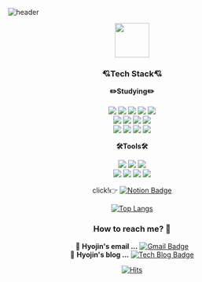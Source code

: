![header](https://capsule-render.vercel.app/api?type=Waving&color=0:ddd6f3,100:faaca8&height=300&section=header&text=HI,I'M%20HYOJIN&fontSize=90)

<!-- 맘에드는 컬러 
&color=0:B993D6,100:8CA6DB
&color=0:ddd6f3,100:faaca8
&color=0:9796f0,100:fbc7d4

다른컬러 구경하기 https://github.com/kyechan99/capsule-render/blob/master/src/gradient.json
-->

<!--
![header](https://capsule-render.vercel.app/api?type=Waving&color=gradient&height=220&section=header&text=HI,I'M%20HYOJIN&fontSize=90)
-->

<div align=center>
 
<img src="https://user-images.githubusercontent.com/87711421/136366391-a840bd61-5eab-4ea0-9244-e48a68164434.gif"  width="70" height="70"/>
<!--<br><b>Hi there! I'm wep developer using Java Spring. </b>-->

  
<h3>💘Tech Stack💘</h3>
<p>
<!-- 색상명 붙여넣을때 앞에 # 떼주기! &nbsp 한칸띄기 -->
 <b>✏️Studying✏️</b>
 <br>
 <br>
 <img src="https://img.shields.io/badge/Java-007396?style=flat-square&logo=Java&logoColor=white"/>
 <img src="https://img.shields.io/badge/Spring-6DB33F?style=flat-square&logo=Spring&logoColor=white"/>
 <img src="https://img.shields.io/badge/Oracle-F80000?style=flat-square&logo=Oracle&logoColor=white"/>
 <img src="https://img.shields.io/badge/MariaDB-003545?style=flat-square&logo=MariaDB&logoColor=white"/>
 <img src="https://img.shields.io/badge/MySQL-4479A1?style=flat-square&logo=MySQL&logoColor=white"/> 
 <br>
 <img src="https://img.shields.io/badge/React-61DAFB?style=flat-square&logo=React&logoColor=white"/>
 <img src="https://img.shields.io/badge/JavaScript-F7DF1E?style=flat-square&logo=JavaScript&logoColor=white"/>
 <img src="https://img.shields.io/badge/HTML5-E34F26?style=flat-square&logo=HTML5&logoColor=white"/>
 <img src="https://img.shields.io/badge/CSS3-1572B6?style=flat-square&logo=CSS3&logoColor=white"/> 
 <br>
 <img src="https://img.shields.io/badge/Gradle-02303A?style=flat-square&logo=Gradle&logoColor=white"/>
 <img src="https://img.shields.io/badge/Apache Maven-C71A36?style=flat-square&logo=Apache Maven&logoColor=white"/>
 <img src="https://img.shields.io/badge/Docker-2496ED?style=flat-square&logo=Docker&logoColor=white"/>
 <img src="https://img.shields.io/badge/Ubuntu-E95420?style=flat-square&logo=Ubuntu&logoColor=white"/>

 
 <b>🛠️Tools🛠️</b>
 <br>
 
 <img src="https://img.shields.io/badge/IntelliJ IDEA-000000?style=flat-square&logo=IntelliJ IDEA&logoColor=white"/>
 <img src="https://img.shields.io/badge/Eclipse IDE-2C2255?style=flat-square&logo=Eclipse IDE&logoColor=white"/>
 <img src="https://img.shields.io/badge/Visual Studio Code-007ACC?style=flat-square&logo=Visual Studio Code&logoColor=white"/>
 <br>
 <img src="https://img.shields.io/badge/GitHub-181717?style=flat-square&logo=GitHub&logoColor=white"/>
 <img src="https://img.shields.io/badge/GitLab-FC6D26?style=flat-square&logo=GitLab&logoColor=white"/>
 <img src="https://img.shields.io/badge/Sourcetree-0052CC?style=flat-square&logo=Sourcetree&logoColor=white"/>
 <img src="https://img.shields.io/badge/Figma-F24E1E?style=flat-square&logo=Figma&logoColor=white"/>
 
 click!👉 [![Notion Badge](https://img.shields.io/badge/Notion-000000?style=flat-square&logo=Notion&logoColor=white&link=https://hyodii9736.notion.site/e1881db6460c4f02be94ef9abdcf1ac6)](https://hyodii9736.notion.site/e1881db6460c4f02be94ef9abdcf1ac6)
 
</p>

</div>

<div align=center style="width:100%;">
 
[![Top Langs](https://github-readme-stats.vercel.app/api/top-langs/?username=hyodii&layout=compact)](https://github.com/anuraghazra/github-readme-stats)
<!--
 ![Anurag's GitHub stats](https://github-readme-stats.vercel.app/api?username=hyojinee&&show_icons=true&theme=buefy)
-->
</div>


<div align=center>
 
### How to reach me? 🤔
📮  **Hyojin's email ...** [![Gmail Badge](https://img.shields.io/badge/Gmail-EA4335?style=flat-square&logo=Gmail&logoColor=white&link=mailto:hyodii9736@gmail.com)](mailto:hyodii9736@gmail.com) <br>
📒  **Hyojin's blog ...** [![Tech Blog Badge](http://img.shields.io/badge/-Tech%20blog-turquoise?style=flat-square&logo=Vimeo&logoColor=white&link=https://velog.io/@hyojin_j/)](https://velog.io/@hyojin_j/)
  
[![Hits](https://hits.seeyoufarm.com/api/count/incr/badge.svg?url=https%3A%2F%2Fgithub.com%2Fhyodii&count_bg=%23A2E9FF&title_bg=%23C6C6C6&icon=&icon_color=%23E7E7E7&title=hits&edge_flat=false)](https://hits.seeyoufarm.com)

</div>

<!---
hyodii/hyodii is a ✨ special ✨ repository because its `README.md` (this file) appears on your GitHub profile.
You can click the Preview link to take a look at your changes.
--->
